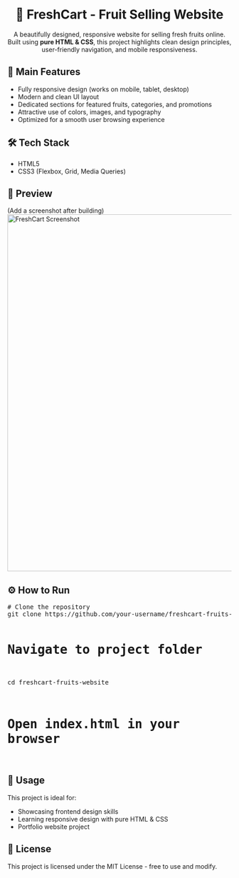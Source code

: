 <h1 align="center">🍎 FreshCart - Fruit Selling Website</h1>

<p align="center">
A beautifully designed, responsive website for selling fresh fruits online.  
Built using <b>pure HTML & CSS</b>, this project highlights clean design principles, user-friendly navigation, and mobile responsiveness.
</p>

<h2>🎯 Main Features</h2>
<ul>
  <li>Fully responsive design (works on mobile, tablet, desktop)</li>
  <li>Modern and clean UI layout</li>
  <li>Dedicated sections for featured fruits, categories, and promotions</li>
  <li>Attractive use of colors, images, and typography</li>
  <li>Optimized for a smooth user browsing experience</li>
</ul>

<h2>🛠️ Tech Stack</h2>
<ul>
  <li>HTML5</li>
  <li>CSS3 (Flexbox, Grid, Media Queries)</li>
</ul>

<h2>📸 Preview</h2>
<p>
(Add a screenshot after building)<br>
<img src="screenshot.png" alt="FreshCart Screenshot" width="800">
</p>

<h2>⚙️ How to Run</h2>
<pre>
# Clone the repository
git clone https://github.com/your-username/freshcart-fruits-website.git

# Navigate to project folder
cd freshcart-fruits-website

# Open index.html in your browser
</pre>

<h2>📌 Usage</h2>
<p>
This project is ideal for:
<ul>
  <li>Showcasing frontend design skills</li>
  <li>Learning responsive design with pure HTML & CSS</li>
  <li>Portfolio website project</li>
</ul>
</p>

<h2>📄 License</h2>
<p>This project is licensed under the MIT License - free to use and modify.</p>
